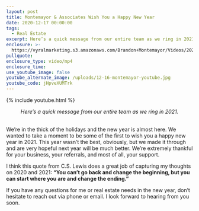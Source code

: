 ```yaml
---
layout: post
title: Montemayor & Associates Wish You a Happy New Year
date: 2020-12-17 00:00:00
tags:
  - Real Estate
excerpt: Here’s a quick message from our entire team as we ring in 2021.
enclosure: >-
  https://vyralmarketing.s3.amazonaws.com/Brandon+Montemayor/Videos/2020/Montemayor+%26+Associates+Wish+You+a+Happy+New+Year.mp4
pullquote:
enclosure_type: video/mp4
enclosure_time:
use_youtube_image: false
youtube_alternate_image: /uploads/12-16-montemayor-youtube.jpg
youtube_code: jHpveXUMTrk
---
```


{% include youtube.html %}

<center><em>Here&rsquo;s a quick message from our entire team as we ring in 2021.</em></center>

<br>We’re in the thick of the holidays and the new year is almost here. We wanted to take a moment to be some of the first to wish you a happy new year in 2021. This year wasn’t the best, obviously, but we made it through and are very hopeful next year will be much better. We’re extremely thankful for your business, your referrals, and most of all, your support.

I think this quote from C.S. Lewis does a great job of capturing my thoughts on 2020 and 2021: **“You can’t go back and change the beginning, but you can start where you are and change the ending.”**

If you have any questions for me or real estate needs in the new year, don’t hesitate to reach out via phone or email. I look forward to hearing from you soon.

